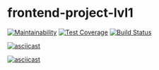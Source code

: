 # frontend-project-lvl1
[![Maintainability](https://api.codeclimate.com/v1/badges/5e5191fea1d8c1d09713/maintainability)](https://codeclimate.com/github/heyMakar/frontend-project-lvl1/maintainability)
[![Test Coverage](https://api.codeclimate.com/v1/badges/5e5191fea1d8c1d09713/test_coverage)](https://codeclimate.com/github/heyMakar/frontend-project-lvl1/test_coverage)
[![Build Status](https://travis-ci.org/heyMakar/frontend-project-lvl1.svg?branch=master)](https://travis-ci.org/heyMakar/frontend-project-lvl1)

[![asciicast](https://asciinema.org/a/fiQ99AVUc4BkwypjC1Oc7Koft.svg)](https://asciinema.org/a/fiQ99AVUc4BkwypjC1Oc7Koft)

[![asciicast](https://asciinema.org/a/PqlwFiuynN95dEMYCXsFCkecu.svg)](https://asciinema.org/a/PqlwFiuynN95dEMYCXsFCkecu)
